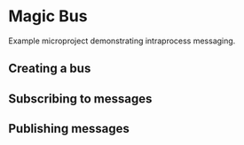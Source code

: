 # Magic Bus

Example microproject demonstrating intraprocess messaging.

## Creating a bus



## Subscribing to messages

## Publishing messages
